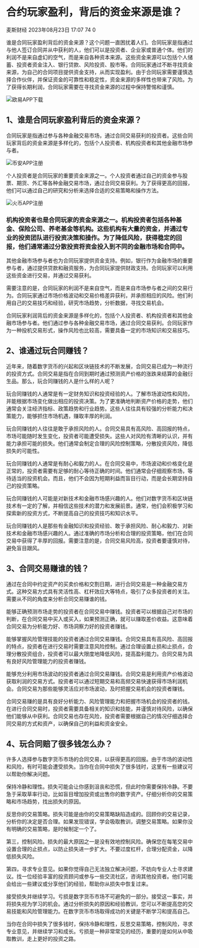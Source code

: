 # 合约玩家盈利，背后的资金来源是谁？

麦斯财经 2023年08月23日 17:07 74 0

谁是合同玩家盈利背后的资金来源？这个问题一直困扰着人们。合同玩家是指通过与他人签订合同并从中获利的人，他们可以是投资者、企业家或普通个体。他们的利润不是来自虚幻的空气，而是来自各种资本来源。这些资金来源可以包括个人储蓄、投资者资金注入、银行贷款、风险投资、股市等。合同玩家通过不断寻找资金来源，为自己的合同项目提供资金支持，从而实现盈利。由于合同玩家需要谨慎选择合作伙伴，并保证资金的可靠性和稳定性，资金来源的多样性也带来了风险。为了获得长期利润，合同玩家需要在寻找资金来源的过程中保持警惕和谨慎。

![欧易APP下载](/Users/zhangwei/Documents/个人博客/财金类/assets/202303091678362308471354.png)

## 1、谁是合同玩家盈利背后的资金来源？

合同玩家是指通过参与各种金融交易市场，通过合同交易获利的投资者。这些合同玩家背后的资金来源是多样化的，包括个人投资者、机构投资者和其他金融市场参与者。

![币安APP注册](/Users/zhangwei/Documents/个人博客/财金类/assets/202303091678362279774455.png)



个人投资者是合同玩家的重要资金来源之一。个人投资者通过自己的资金参与股票、期货、外汇等各种金融交易市场，通过合同交易获利。为了获得更高的回报，他们可以通过自己的研究和分析来选择合适的交易策略和操作方法。

![火币APP注册](/Users/zhangwei/Documents/个人博客/财金类/assets/202303091678362246768734.png)

### 机构投资者也是合同玩家的资金来源之一。机构投资者包括各种基金、保险公司、养老基金等机构。这些机构有大量的资金，并通过专业的投资团队进行投资决策和操作。为了降低风险，获得稳定的回报，他们通常通过分散投资将资金投入到不同的金融市场和合同中。

其他金融市场参与者也为合同玩家提供资金支持。例如，银行作为金融市场的重要参与者，通过提供贷款和融资服务，为合同玩家提供财政支持。合同玩家可以利用这些资金进行交易，并通过交易获利。

需要注意的是，合同玩家的利润不是来自空气，而是来自市场参与者之间的交易行为。合同玩家通过市场价格波动和交易价格差异获利，并承担相应的风险。他们利用自己的交易技巧和经验，研究市场趋势，分析数据，寻找交易机会。

合同玩家利润背后的资金来源是多样化的，包括个人投资者、机构投资者和其他金融市场参与者。他们通过参与各种金融交易市场，通过合同交易获利。合同玩家作为一种投机交易形式，操作风险也比较高，需要具备一定的市场知识和交易技巧。

## 2、谁通过玩合同赚钱？

近年来，随着数字货币的兴起和区块链技术的不断发展，合同交易已成为一种流行的投资方式。合同交易是指在合同到期时通过预测资产价格的涨跌来结算的金融衍生品。那么，玩合同赚钱的人是什么样的人呢？

玩合同赚钱的人通常是有一定财务知识和投资经验的人。了解市场波动性和风险，并能根据市场变化做出相应的投资决策。为了更准确地判断资产价格的走势，他们通常会关注经济指标、政策趋势和行业趋势。这些人往往具有较强的分析能力和决策能力，能够抓住市场机遇，赚取丰厚的利润。

玩合同赚钱的人往往是敢于承担风险的人。合同交易具有高风险、高回报的特点，市场可能随时发生变化，投资者可能遭受损失。这些人对风险有清晰的认识，并有能力承担可能的损失。他们通常会制定合理的风险控制策略，分散投资风险，降低损失的可能性。

玩合同赚钱的人通常是有耐心和毅力的人。在合同交易中，市场波动和价格变化是正常的，投资者需要有足够的耐心等待正确的时间。他们通常会仔细观察市场，等待适当的投资机会。而且，他们不会因为短期利益而盲目行动，而是会长期坚持自己的投资策略。

玩合同赚钱的人可能是对新技术和金融市场感兴趣的人。他们对数字货币和区块链技术有一定的了解，并相信这些技术的潜力和发展前景。通常，他们会积极学习和探索新的投资方式，不断提高自己的投资技巧和知识水平。

玩合同赚钱的人是那些有金融知识和投资经验、敢于承担风险、耐心和毅力、对新技术和金融市场感兴趣的人。通过准确的市场分析和合理的投资策略，他们在合同交易中获得了丰厚的回报。需要注意的是，合同交易风险高，投资者要谨慎对待，避免盲目跟风。

## 3、合同交易赚谁的钱？

通过在合同中约定资产的买卖价格和交割日期，进行合同交易是一种金融交易方式。这种交易方式具有灵活性高、杠杆效应大等特点，吸引了众多投资者的关注。需要从不同的角度来分析合同交易赚谁的钱。

能够正确预测市场走势的投资者在合同交易中赚钱。投资者可以根据自己对市场的判断，在合同交易中买入或买入，如果预测正确，就可以赚取差价收益。这意味着合同交易为分析能力好、市场洞察力好的投资者赚钱。

能够掌握风险管理技能的投资者通过合同交易赚钱。合同交易具有高风险、高回报的特点，投资者在进行交易时需要注意风险控制。通过合理设置止损和止损点，合理分散投资组合，投资者可以最大限度地降低风险，提高盈利能力。合同交易为具有良好风险管理能力的投资者赚钱。

能够充分利用市场波动的投资者通过合同交易赚钱。合同交易是利用资产价格波动获取利润的交易方式。投资者可以通过短期交易和高频交易快速获得市场利润机会。合同交易为那些能够灵活应对市场波动，及时把握交易机会的投资者赚钱。

合同交易赚的是具有良好分析能力、风险管理能力和把握市场机会的投资者的钱。在进行合同交易时，投资者需要具备相关的知识和技能，并谨慎对待风险，以确保他们能够从中获利。合同交易也存在风险，投资者需要根据自己的情况仔细选择合同交易的方式和资产，以确保自己的利益和资金安全。

## 4、玩合同赔了很多钱怎么办？

许多人选择参与数字货币市场的合同交易，以获得更高的回报。由于市场的波动性和风险，有时可能会遭受损失。当你在合同中损失了很多钱时，这里有一些建议可以帮助你解决问题。

保持冷静和理性。损失可能会让你感到沮丧和恐慌，但此时你需要保持冷静。不要急于采取草率行动，比如盲目增加投资或出售你的数字资产。仔细分析你的交易策略和市场趋势，找出损失的原因。

反思你的交易策略。损失可能是由你的交易策略缺陷造成的。回顾你的交易记录，分析你的决定是否合理。如果发现错误，学会吸取教训，调整交易策略。如果你没有明确的交易策略，是时候制定一个了。

第三，控制风险。损失的最大原因之一是没有效地控制风险。确保您在每笔交易中设置合理的止损点，以防止损失进一步扩大。不要过度杠杆，合理分配资金，以降低损失风险。

第四，寻求专业意见。如果你觉得自己无法独立解决问题，不妨向专业人士寻求建议。找一位经验丰富的投资顾问或参与一些交流社区，咨询其他投资者。他们可能会给出一些建议或分享他们的经验，帮助你从损失中恢复过来。

接受损失并继续学习。亏损是数字货币市场不可避免的一部分。接受这一事实，并将损失视为学习的机会。通过分析损失的原因和经验教训，您可以不断提高您的交易技能和风险管理能力。在数字货币市场取得成功的关键是不断学习和提高自己。

当你在合同中损失了很多钱时，保持冷静和理性，反思交易策略，控制风险，寻求专业意见，并继续学习和成长。亏损是一种非常常见的经历，重要的是如何从中吸取教训，走上更好的投资之路。